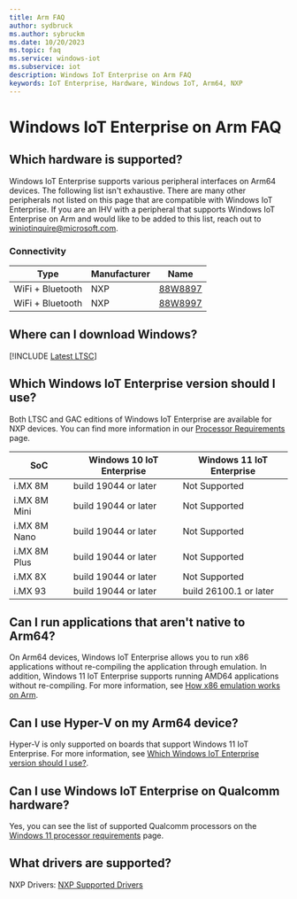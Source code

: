 ```yaml
---
title: Arm FAQ
author: sydbruck
ms.author: sybruckm
ms.date: 10/20/2023
ms.topic: faq
ms.service: windows-iot
ms.subservice: iot
description: Windows IoT Enterprise on Arm FAQ
keywords: IoT Enterprise, Hardware, Windows IoT, Arm64, NXP
---
```


# Windows IoT Enterprise on Arm FAQ

## Which hardware is supported?

Windows IoT Enterprise supports various peripheral interfaces on Arm64 devices. The following list isn't exhaustive. There are many other peripherals not listed on this page that are compatible with Windows IoT Enterprise. If you are an IHV with a peripheral that supports Windows IoT Enterprise on Arm and would like to be added to this list, reach out to winiotinquire@microsoft.com.

### Connectivity

|Type|Manufacturer  |Name|
|-|-|--------|
|WiFi + Bluetooth|NXP |[88W8897](https://www.nxp.com/products/wireless-connectivity/wi-fi-plus-bluetooth-plus-802-15-4/2-4-5-ghz-dual-band-2x2-wi-fi-5-802-11ac-plus-bluetooth-5-0-solution:88W8897)|
|WiFi + Bluetooth|NXP |[88W8997](https://www.nxp.com/products/wireless-connectivity/wi-fi-plus-bluetooth-plus-802-15-4/2-4-5-ghz-dual-band-2x2-wi-fi-5-802-11ac-plus-bluetooth-5-3-solution:88W8997)|


## Where can I download Windows?

[!INCLUDE [Latest LTSC](../includes/incl-latest-ltsc-release.md)]

## Which Windows IoT Enterprise version should I use?

Both LTSC and GAC editions of Windows IoT Enterprise are available for NXP devices. You can find more information in our [Processor Requirements](../Hardware/Processor_Requirements.md) page.

|SoC  |Windows 10 IoT Enterprise  |Windows 11 IoT Enterprise  |
|---------|---------|---------|
|i.MX 8M      |    build 19044 or later     |    Not Supported    |
|i.MX 8M Mini |    build 19044 or later     |    Not Supported    |
|i.MX 8M Nano |    build 19044 or later     |    Not Supported    |
|i.MX 8M Plus |    build 19044 or later     |    Not Supported    |
|i.MX 8X      |    build 19044 or later     |    Not Supported    |
|i.MX 93      |    build 19044 or later     |    build 26100.1 or later      |

## Can I run applications that aren't native to Arm64?

On Arm64 devices, Windows IoT Enterprise allows you to run x86 applications without re-compiling the application through emulation. In addition, Windows 11 IoT Enterprise supports running AMD64 applications without re-compiling. For more information, see [How x86 emulation works on Arm](/windows/arm/apps-on-arm-x86-emulation).

## Can I use Hyper-V on my Arm64 device?

Hyper-V is only supported on boards that support Windows 11 IoT Enterprise. For more information, see [Which Windows IoT Enterprise version should I use?](#which-windows-iot-enterprise-version-should-i-use).

## Can I use Windows IoT Enterprise on Qualcomm hardware?

Yes, you can see the list of supported Qualcomm processors on the [Windows 11 processor requirements](../Hardware/supported/Win11_LTSC_2024_Qualcomm_Processors.md) page.

## What drivers are supported?

NXP Drivers: [NXP Supported Drivers](../Hardware/supported/NXP_drivers.md)
